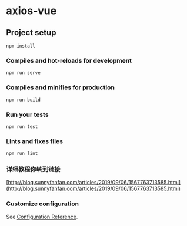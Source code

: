 # axios-vue


## Project setup
```
npm install
```

### Compiles and hot-reloads for development
```
npm run serve
```

### Compiles and minifies for production
```
npm run build
```

### Run your tests
```
npm run test
```

### Lints and fixes files
```
npm run lint
```

### 详细教程你转到链接
[http://blog.sunnyfanfan.com/articles/2019/09/06/1567763713585.html](http://blog.sunnyfanfan.com/articles/2019/09/06/1567763713585.html)

### Customize configuration
See [Configuration Reference](https://cli.vuejs.org/config/).
